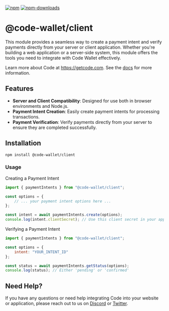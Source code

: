 [![npm][npm-image]][npm-url]
[![npm-downloads][npm-downloads-image]][npm-url]

[npm-downloads-image]: https://img.shields.io/npm/dt/@code-wallet/client?style=flat
[npm-image]: https://img.shields.io/npm/v/@code-wallet/client?style=flat
[npm-url]: https://www.npmjs.com/package/@code-wallet/client

# @code-wallet/client
This module provides a seamless way to create a payment
intent and verify payments directly from your server or client application.
Whether you're building a web application or a server-side system, this module
offers the tools you need to integrate with Code Wallet effectively.

Learn more about Code at https://getcode.com. See the [docs](https://code-wallet.github.io/code-sdk/docs) for more information.

## Features
* **Server and Client Compatibility**: Designed for use both in browser environments and Node.js.
* **Payment Intent Creation**: Easily create payment intents for processing transactions.
* **Payment Verification**: Verify payments directly from your server to ensure they are completed successfully.

## Installation
```
npm install @code-wallet/client
```

### Usage

Creating a Payment Intent

```javascript
import { paymentIntents } from "@code-wallet/client";

const options = {
    // ... your payment intent options here ...
};

const intent = await paymentIntents.create(options);
console.log(intent.clientSecret); // Use this client secret in your application
```

Verifying a Payment Intent

```javascript
import { paymentIntents } from "@code-wallet/client";

const options = {
    intent: "YOUR_INTENT_ID"
};

const status = await paymentIntents.getStatus(options);
console.log(status); // Either 'pending' or 'confirmed'
```

## Need Help?
If you have any questions or need help integrating Code into your website or
application, please reach out to us on [Discord](https://discord.gg/T8Tpj8DBFp) or
[Twitter](https://twitter.com/getcode).
